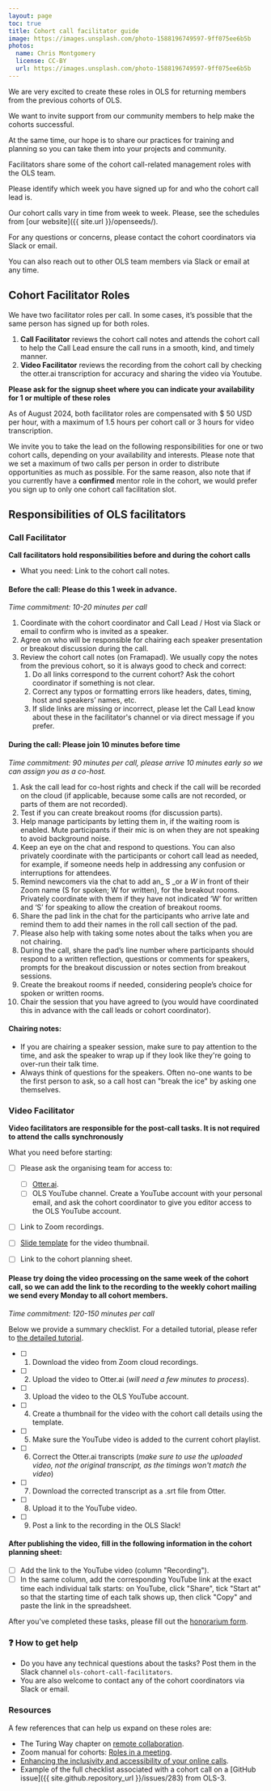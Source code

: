 ```yaml
---
layout: page
toc: true
title: Cohort call facilitator guide
image: https://images.unsplash.com/photo-1588196749597-9ff075ee6b5b
photos:
  name: Chris Montgomery
  license: CC-BY
  url: https://images.unsplash.com/photo-1588196749597-9ff075ee6b5b
---
```



We are very excited to create these roles in OLS for returning members from the previous cohorts of OLS.

We want to invite support from our community members to help make the cohorts successful.

At the same time, our hope is to share our practices for training and planning so you can take them into your projects and community.

Facilitators share some of the cohort call-related management roles with the OLS team. 

Please identify which week you have signed up for and who the cohort call lead is.

Our cohort calls vary in time from week to week. Please, see the schedules from [our website]({{ site.url }}/openseeds/).

For any questions or concerns, please contact the cohort coordinators via Slack or email.

You can also reach out to other OLS team members via Slack or email at any time.

## Cohort Facilitator Roles

We have two facilitator roles per call. In some cases, it’s possible that the same person has signed up for both roles. 

1. **Call Facilitator** reviews the cohort call notes and attends the cohort call to help the Call Lead ensure the call runs in a smooth, kind, and timely manner.
2. **Video Facilitator** reviews the recording from the cohort call by checking the otter.ai transcription for accuracy and sharing the video via Youtube.

**Please ask for the signup sheet where you can indicate your availability for 1 or multiple of these roles**

As of August 2024, both facilitator roles are compensated with $ 50 USD per hour, with a maximum of 1.5 hours per cohort call or 3 hours for video transcription.

We invite you to take the lead on the following responsibilities for one or two cohort calls, depending on your availability and interests. Please note that we set a maximum of two calls per person in order to distribute opportunities as much as possible. For the same reason, also note that if you currently have a **confirmed** mentor role in the cohort, we would prefer you sign up to only one cohort call facilitation slot.


## Responsibilities of OLS facilitators

### Call Facilitator

**Call facilitators hold responsibilities before and during the cohort calls**

* What you need: Link to the cohort call notes.

#### Before the call: Please do this 1 week in advance.

_Time commitment: 10-20 minutes per call_

1. Coordinate with the cohort coordinator and Call Lead / Host via Slack or email to confirm who is invited as a speaker.
2. Agree on who will be responsible for chairing each speaker presentation or breakout discussion during the call.
3. Review the cohort call notes (on Framapad). We usually copy the notes from the previous cohort, so it is always good to check and correct:
    1. Do all links correspond to the current cohort? Ask the cohort coordinator if something is not clear. 
    2. Correct any typos or formatting errors like headers, dates, timing, host and speakers’ names, etc.
    3. If slide links are missing or incorrect, please let the Call Lead know about these in the facilitator's channel or via direct message if you prefer.

#### During the call: Please join 10 minutes before time

_Time commitment: 90 minutes per call, please arrive 10 minutes early so we can assign you as a co-host._

1. Ask the call lead for co-host rights and check if the call will be recorded on the cloud (if applicable, because some calls are not recorded, or parts of them are not recorded). 
2. Test if you can create breakout rooms (for discussion parts).
3. Help manage participants by letting them in, if the waiting room is enabled. Mute participants if their mic is on when they are not speaking to avoid background noise.
4. Keep an eye on the chat and respond to questions. You can also privately coordinate with the participants or cohort call lead as needed, for example, if someone needs help in addressing any confusion or interruptions for attendees.
5. Remind newcomers via the chat to add an_ S _or a _W_ in front of their Zoom name (S for spoken; W for written), for the breakout rooms. Privately coordinate with them if they have not indicated ‘W’ for written and ‘S’ for speaking to allow the creation of breakout rooms.
6. Share the pad link in the chat for the participants who arrive late and remind them to add their names in the roll call section of the pad.
7. Please also help with taking some notes about the talks when you are not chairing.
8. During the call, share the pad’s line number where participants should respond to a written reflection, questions or comments for speakers, prompts for the breakout discussion or notes section from breakout sessions.
9. Create the breakout rooms if needed, considering people’s choice for spoken or written rooms. 
10. Chair the session that you have agreed to (you would have coordinated this in advance with the call leads or cohort coordinator).

#### Chairing notes: 
- If you are chairing a speaker session, make sure to pay attention to the time, and ask the speaker to wrap up if they look like they're going to over-run their talk time. 
- Always think of questions for the speakers. Often no-one wants to be the first person to ask, so a call host can "break the ice" by asking one themselves.

### Video Facilitator

**Video facilitators are responsible for the post-call tasks. It is not required to attend the calls synchronously**

What you need before starting: 

- [ ] Please ask the organising team for access to:
  - [ ] [Otter.ai](http://otter.ai/).
  - [ ] OLS YouTube channel. Create a YouTube account with your personal email, and ask the cohort coordinator to give you editor access to the OLS YouTube account.
- [ ] Link to Zoom recordings.
- [ ] [Slide template](https://docs.google.com/presentation/d/1lDLg0xztRfyEgdlJWFDHJMRW6c6k1Yyh02vux8HKDQA/edit#slide=id.g2127687abdb_2_2) for the video thumbnail. 
- [ ] Link to the cohort planning sheet.


#### Please try doing the video processing on the same week of the cohort call, so we can add the link to the recording to the weekly cohort mailing we send every Monday to all cohort members.

_Time commitment: 120-150 minutes per call_

Below we provide a summary checklist. For a detailed tutorial, please refer to [the detailed tutorial](https://docs.google.com/document/d/1c92qDtKLvEM3stKWh0z0uIsqyyLWG37nnsgekbsiiKE/edit#heading=h.hfhzrjvnj7qh).

- [ ] 1. Download the video from Zoom cloud recordings.
- [ ] 2. Upload the video to Otter.ai (_will need a few minutes to process_).
- [ ] 3. Upload the video to the OLS YouTube account.
- [ ] 4. Create a thumbnail for the video with the cohort call details using the template.
- [ ] 5. Make sure the YouTube video is added to the current cohort playlist.
- [ ] 6. Correct the Otter.ai transcripts (_make sure to use the uploaded video, not the original transcript, as the timings won't match the video_)
- [ ] 7. Download the corrected transcript as a .srt file from Otter.
- [ ] 8. Upload it to the YouTube video.
- [ ] 9. Post a link to the recording in the OLS Slack! 

#### After publishing the video, fill in the following information in the cohort planning sheet:

- [ ] Add the link to the YouTube video (column "Recording").
- [ ] In the same column, add the corresponding YouTube link at the exact time each individual talk starts: on YouTube, click "Share", tick "Start at" so that the starting time of each talk shows up, then click "Copy" and paste the link in the spreadsheet.

After you've completed these tasks, please fill out the [honorarium form](https://openlifescience.civicrm.org/civicrm/honorarium).

### ❓ How to get help

* Do you have any technical questions about the tasks? Post them in the Slack channel `ols-cohort-call-facilitators`. 
* You are also welcome to contact any of the cohort coordinators via Slack or email. 

### Resources

A few references that can help us expand on these roles are:

* The Turing Way chapter on [remote collaboration](https://the-turing-way.netlify.app/collaboration/remote-collab.html).
* Zoom manual for cohorts: [Roles in a meeting](https://support.zoom.us/hc/en-us/articles/360040324512-Roles-in-a-meeting).
* [Enhancing the inclusivity and accessibility of your online calls](https://osf.io/k3bfn/). 
* Example of the full checklist associated with a cohort call on a [GitHub issue]({{ site.github.repository_url }}/issues/283) from OLS-3.